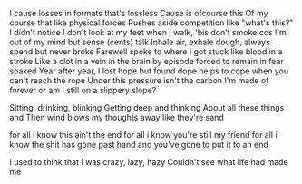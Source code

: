 I cause losses in formats that's lossless
Cause is ofcourse this
Of my course that like physical forces
Pushes aside competition like "what's this?"
I didn't notice
I don't look at my feet when I walk, 
'bis don't smoke cos I'm out of my mind but sense (cents) talk
Inhale air, exhale dough, always spend but never broke
Farewell spoke to where I got stuck like blood in a stroke
Like a clot in a vein in the brain by episode forced to remain in fear soaked
Year after year, I lost hope but found dope helps to cope when you can't reach the rope
Under this pressure isn't the carbon I'm made of forever or am I still on a slippery slope?

Sitting, drinking, blinking
Getting deep and thinking
About all these things and
Then wind blows my thoughts away like they're sand

for all i know this ain't the end
for all i know you're still my friend
for all i know the shit has gone past hand
and you've gone to put it to an end

I used to think that I was crazy, lazy, hazy
Couldn't see what life had made me